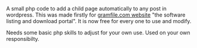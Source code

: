 A small php code to add a child page automatically to any post in wordpress.
This was made firstly for <a href="https://gramfile.com/">gramfile.com website</a> "the software listing and download portal".
It is now free for every one to use and modify.

Needs some basic php skills to adjust for your own use.
Used on your own responsibilty.

